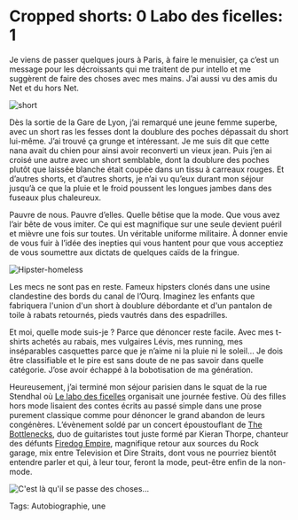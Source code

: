 # Cropped shorts: 0  Labo des ficelles: 1

Je viens de passer quelques jours à Paris, à faire le menuisier, ça c’est un message pour les décroissants qui me traitent de pur intello et me suggèrent de faire des choses avec mes mains. J’ai aussi vu des amis du Net et du hors Net.

![short](http://blog.tcrouzet.comhttps://tcrouzet.com/images_tc/2014/07/short.jpg)

Dès la sortie de la Gare de Lyon, j’ai remarqué une jeune femme superbe, avec un short ras les fesses dont la doublure des poches dépassait du short lui-même. J’ai trouvé ça grunge et intéressant. Je me suis dit que cette nana avait du chien pour ainsi avoir reconverti un vieux jean. Puis j’en ai croisé une autre avec un short semblable, dont la doublure des poches plutôt que laissée blanche était coupée dans un tissu à carreaux rouges. Et d’autres shorts, et d’autres shorts, je n’ai vu qu’eux durant mon séjour jusqu’à ce que la pluie et le froid poussent les longues jambes dans des fuseaux plus chaleureux.

Pauvre de nous. Pauvre d’elles. Quelle bêtise que la mode. Que vous avez l’air bête de vous imiter. Ce qui est magnifique sur une seule devient puéril et mièvre une fois sur toutes. Un véritable uniforme militaire. À donner envie de vous fuir à l’idée des inepties qui vous hantent pour que vous acceptiez de vous soumettre aux dictats de quelques caïds de la fringue.

![Hipster-homeless](http://blog.tcrouzet.comhttps://tcrouzet.com/images_tc/2014/07/hipster-homeless.png)

Les mecs ne sont pas en reste. Fameux hipsters clonés dans une usine clandestine des bords du canal de l’Ourq. Imaginez les enfants que fabriquera l'union d'un short à doublure débordante et d'un pantalon de toile à rabats retournés, pieds vautrés dans des espadrilles.

Et moi, quelle mode suis-je ? Parce que dénoncer reste facile. Avec mes t-shirts achetés au rabais, mes vulgaires Lévis, mes running, mes inséparables casquettes parce que je n’aime ni la pluie ni le soleil… Je dois être classifiable et le pire est sans doute de ne pas savoir dans quelle catégorie. J’ose avoir échappé à la bobotisation de ma génération.

Heureusement, j’ai terminé mon séjour parisien dans le squat de la rue Stendhal où [Le labo des ficelles](http://lelabodeficelles.free.fr/) organisait une journée festive. Où des filles hors mode lisaient des contes écrits au passé simple dans une prose purement classique comme pour dénoncer le grand abandon de leurs congénères. L’évènement soldé par un concert époustouflant de [The Bottlenecks](https://soundcloud.com/thebottlenecksmusic), duo de guitaristes tout juste formé par Kieran Thorpe, chanteur des défunts [Firedog Empire](https://soundcloud.com/firedogempire), magnifique retour aux sources du Rock garage, mix entre Television et Dire Straits, dont vous ne pourriez bientôt entendre parler et qui, à leur tour, feront la mode, peut-être enfin de la non-mode.

![C'est là qu'il se passe des choses...](http://blog.tcrouzet.comhttps://tcrouzet.com/images_tc/2014/07/labo-600x573.jpg)



Tags: Autobiographie, une